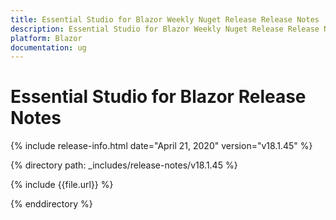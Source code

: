 ```yaml
---
title: Essential Studio for Blazor Weekly Nuget Release Release Notes  
description: Essential Studio for Blazor Weekly Nuget Release Release Notes  
platform: Blazor
documentation: ug
---
```


# Essential Studio for Blazor  Release Notes  

{% include release-info.html date="April 21, 2020"  version="v18.1.45" %} 

{% directory path: _includes/release-notes/v18.1.45 %}

{% include {{file.url}} %}

{% enddirectory %}








